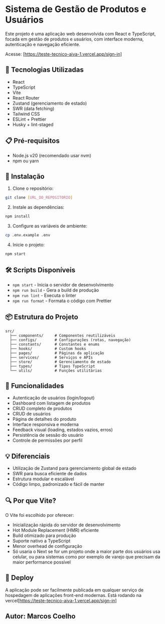 # Sistema de Gestão de Produtos e Usuários

Este projeto é uma aplicação web desenvolvida com React e TypeScript, focada em gestão de produtos e usuários, com interface moderna, autenticação e navegação eficiente.

Acesse: [https://teste-tecnico-aiva-1.vercel.app/sign-in]

## 🚀 Tecnologias Utilizadas

- React
- TypeScript
- Vite
- React Router
- Zustand (gerenciamento de estado)
- SWR (data fetching)
- Tailwind CSS
- ESLint + Prettier
- Husky + lint-staged

## 📋 Pré-requisitos

- Node.js v20 (recomendado usar nvm)
- npm ou yarn

## 🔧 Instalação

1. Clone o repositório:
```bash
git clone [URL_DO_REPOSITORIO]
```

2. Instale as dependências:
```bash
npm install
```

3. Configure as variáveis de ambiente:
```bash
cp .env.example .env
```

4. Inicie o projeto:
```bash
npm start
```

## 🛠️ Scripts Disponíveis

- `npm start` - Inicia o servidor de desenvolvimento
- `npm run build` - Gera a build de produção
- `npm run lint` - Executa o linter
- `npm run format` - Formata o código com Prettier

## 📦 Estrutura do Projeto

```
src/
  ├── components/     # Componentes reutilizáveis
  ├── configs/        # Configurações (rotas, navegação)
  ├── constants/      # Constantes e enums
  ├── hooks/          # Custom hooks
  ├── pages/          # Páginas da aplicação
  ├── services/       # Serviços e APIs
  ├── store/          # Gerenciamento de estado
  ├── types/          # Tipos TypeScript
  └── utils/          # Funções utilitárias
```

## 🎯 Funcionalidades

- Autenticação de usuários (login/logout)
- Dashboard com listagem de produtos
- CRUD completo de produtos
- CRUD de usuários
- Página de detalhes do produto
- Interface responsiva e moderna
- Feedback visual (loading, estados vazios, erros)
- Persistência de sessão do usuário
- Controle de permissões por perfil

## 💡 Diferenciais

- Utilização de Zustand para gerenciamento global de estado
- SWR para busca eficiente de dados
- Estrutura modular e escalável
- Código limpo, padronizado e fácil de manter

## 🔍 Por que Vite?

O Vite foi escolhido por oferecer:
- Inicialização rápida do servidor de desenvolvimento
- Hot Module Replacement (HMR) eficiente
- Build otimizado para produção
- Suporte nativo a TypeScript
- Menor overhead de configuração
- Só usaria o Next se for um projeto onde a maior parte dos usuários usa celular, ou para sistemas como por exemplo de varejo que precisam da maior performance possível

## 🚀 Deploy

A aplicação pode ser facilmente publicada em qualquer serviço de hospedagem de aplicações front-end modernas.
Está rodando na vercel[https://teste-tecnico-aiva-1.vercel.app/sign-in]

## Autor: Marcos Coelho
